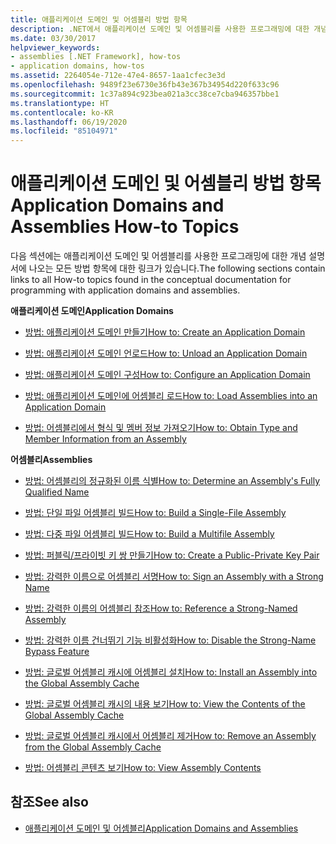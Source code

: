 ```yaml
---
title: 애플리케이션 도메인 및 어셈블리 방법 항목
description: .NET에서 애플리케이션 도메인 및 어셈블리를 사용한 프로그래밍에 대한 개념 설명서에 나오는 방법 항목에 대한 링크를 참조하세요.
ms.date: 03/30/2017
helpviewer_keywords:
- assemblies [.NET Framework], how-tos
- application domains, how-tos
ms.assetid: 2264054e-712e-47e4-8657-1aa1cfec3e3d
ms.openlocfilehash: 9489f23e6730e36fb43e367b34954d220f633c96
ms.sourcegitcommit: 1c37a894c923bea021a3cc38ce7cba946357bbe1
ms.translationtype: HT
ms.contentlocale: ko-KR
ms.lasthandoff: 06/19/2020
ms.locfileid: "85104971"
---
```

# <a name="application-domains-and-assemblies-how-to-topics"></a><span data-ttu-id="ec899-103">애플리케이션 도메인 및 어셈블리 방법 항목</span><span class="sxs-lookup"><span data-stu-id="ec899-103">Application Domains and Assemblies How-to Topics</span></span>
<span data-ttu-id="ec899-104">다음 섹션에는 애플리케이션 도메인 및 어셈블리를 사용한 프로그래밍에 대한 개념 설명서에 나오는 모든 방법 항목에 대한 링크가 있습니다.</span><span class="sxs-lookup"><span data-stu-id="ec899-104">The following sections contain links to all How-to topics found in the conceptual documentation for programming with application domains and assemblies.</span></span>  
  
 <span data-ttu-id="ec899-105">**애플리케이션 도메인**</span><span class="sxs-lookup"><span data-stu-id="ec899-105">**Application Domains**</span></span>  
  
- [<span data-ttu-id="ec899-106">방법: 애플리케이션 도메인 만들기</span><span class="sxs-lookup"><span data-stu-id="ec899-106">How to: Create an Application Domain</span></span>](how-to-create-an-application-domain.md)  
  
- [<span data-ttu-id="ec899-107">방법: 애플리케이션 도메인 언로드</span><span class="sxs-lookup"><span data-stu-id="ec899-107">How to: Unload an Application Domain</span></span>](how-to-unload-an-application-domain.md)  
  
- [<span data-ttu-id="ec899-108">방법: 애플리케이션 도메인 구성</span><span class="sxs-lookup"><span data-stu-id="ec899-108">How to: Configure an Application Domain</span></span>](how-to-configure-an-application-domain.md)  
  
- [<span data-ttu-id="ec899-109">방법: 애플리케이션 도메인에 어셈블리 로드</span><span class="sxs-lookup"><span data-stu-id="ec899-109">How to: Load Assemblies into an Application Domain</span></span>](how-to-load-assemblies-into-an-application-domain.md)  
  
- [<span data-ttu-id="ec899-110">방법: 어셈블리에서 형식 및 멤버 정보 가져오기</span><span class="sxs-lookup"><span data-stu-id="ec899-110">How to: Obtain Type and Member Information from an Assembly</span></span>](../reflection-and-codedom/get-type-member-information.md)  
  
 <span data-ttu-id="ec899-111">**어셈블리**</span><span class="sxs-lookup"><span data-stu-id="ec899-111">**Assemblies**</span></span>  
  
- [<span data-ttu-id="ec899-112">방법: 어셈블리의 정규화된 이름 식별</span><span class="sxs-lookup"><span data-stu-id="ec899-112">How to: Determine an Assembly's Fully Qualified Name</span></span>](../../standard/assembly/find-fully-qualified-name.md)  
  
- [<span data-ttu-id="ec899-113">방법: 단일 파일 어셈블리 빌드</span><span class="sxs-lookup"><span data-stu-id="ec899-113">How to: Build a Single-File Assembly</span></span>](build-single-file-assembly.md)  
  
- [<span data-ttu-id="ec899-114">방법: 다중 파일 어셈블리 빌드</span><span class="sxs-lookup"><span data-stu-id="ec899-114">How to: Build a Multifile Assembly</span></span>](build-multifile-assembly.md)  
  
- [<span data-ttu-id="ec899-115">방법: 퍼블릭/프라이빗 키 쌍 만들기</span><span class="sxs-lookup"><span data-stu-id="ec899-115">How to: Create a Public-Private Key Pair</span></span>](../../standard/assembly/create-public-private-key-pair.md)  
  
- [<span data-ttu-id="ec899-116">방법: 강력한 이름으로 어셈블리 서명</span><span class="sxs-lookup"><span data-stu-id="ec899-116">How to: Sign an Assembly with a Strong Name</span></span>](../../standard/assembly/sign-strong-name.md)  
  
- [<span data-ttu-id="ec899-117">방법: 강력한 이름의 어셈블리 참조</span><span class="sxs-lookup"><span data-stu-id="ec899-117">How to: Reference a Strong-Named Assembly</span></span>](../../standard/assembly/reference-strong-named.md)  
  
- [<span data-ttu-id="ec899-118">방법: 강력한 이름 건너뛰기 기능 비활성화</span><span class="sxs-lookup"><span data-stu-id="ec899-118">How to: Disable the Strong-Name Bypass Feature</span></span>](../../standard/assembly/disable-strong-name-bypass-feature.md)  
  
- [<span data-ttu-id="ec899-119">방법: 글로벌 어셈블리 캐시에 어셈블리 설치</span><span class="sxs-lookup"><span data-stu-id="ec899-119">How to: Install an Assembly into the Global Assembly Cache</span></span>](install-assembly-into-gac.md)  
  
- [<span data-ttu-id="ec899-120">방법: 글로벌 어셈블리 캐시의 내용 보기</span><span class="sxs-lookup"><span data-stu-id="ec899-120">How to: View the Contents of the Global Assembly Cache</span></span>](how-to-view-the-contents-of-the-gac.md)  
  
- [<span data-ttu-id="ec899-121">방법: 글로벌 어셈블리 캐시에서 어셈블리 제거</span><span class="sxs-lookup"><span data-stu-id="ec899-121">How to: Remove an Assembly from the Global Assembly Cache</span></span>](how-to-remove-an-assembly-from-the-gac.md)  
  
- [<span data-ttu-id="ec899-122">방법: 어셈블리 콘텐츠 보기</span><span class="sxs-lookup"><span data-stu-id="ec899-122">How to: View Assembly Contents</span></span>](../../standard/assembly/view-contents.md)  
  
## <a name="see-also"></a><span data-ttu-id="ec899-123">참조</span><span class="sxs-lookup"><span data-stu-id="ec899-123">See also</span></span>

- [<span data-ttu-id="ec899-124">애플리케이션 도메인 및 어셈블리</span><span class="sxs-lookup"><span data-stu-id="ec899-124">Application Domains and Assemblies</span></span>](index.md)
